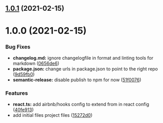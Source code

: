 ## [1.0.1](https://github.com/bryan-hoang/eslint-config-bryan/compare/v1.0.0...v1.0.1) (2021-02-15)

# 1.0.0 (2021-02-15)


### Bug Fixes

* **changelog.md:** ignore changelogfile in format and linting tools for markdown ([0656de6](https://github.com/bryan-hoang/eslint-config-bryan/commit/0656de60e825b12c0d2ff5bc3884c04226ce7b61))
* **package.json:** change urls in package.json to point to the right repo ([9d59fb0](https://github.com/bryan-hoang/eslint-config-bryan/commit/9d59fb01d83374880fc3e6b986fd6ad2d3c4df90))
* **semantic-release:** disable publish to npm for now ([51f0076](https://github.com/bryan-hoang/eslint-config-bryan/commit/51f00761081bc3b77c15134a0264083343672288))


### Features

* **react.ts:** add airbnb/hooks config to extend from in react config ([40fe913](https://github.com/bryan-hoang/eslint-config-bryan/commit/40fe91360de3159eba564b85c363f9b5198c2ab2))
* add initial files project files ([15272d0](https://github.com/bryan-hoang/eslint-config-bryan/commit/15272d03164a8297b33087f316628d222fe6d057))
